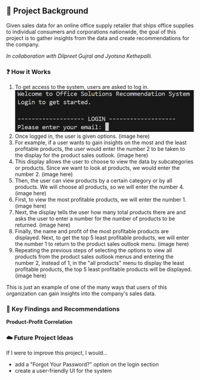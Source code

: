 ## :pushpin: Project Background  
Given sales data for an online office supply retailer that ships office supplies to individual consumers and corporations nationwide, the goal of this project is to gather insights from the data and create recommendations for the company.

<i>In collaboration with Dilpreet Gujral and Jyotsna Kethepalli.</i>  

### :question: How it Works  
1. To get access to the system, users are asked to log in. ![img-01](https://github.com/sara-huang-hart/business-insights-system/blob/244b1f512ede11211f080f388e55d56c4081bb4f/Images/img-01.png)  
2. Once logged in, the user is given options. (image here)    
3. For example, if a user wants to gain insights on the most and the least profitable products, the user would enter the number 2 to be taken to the display for the product sales outlook. (image here)  
4. This display allows the user to choose to view the data by subcategories or products. Since we want to look at products, we would enter the number 2. (image here)  
5. Then, the user can view products by a certain category or by all products. We will choose all products, so we will enter the number 4. (image here)
6. First, to view the most profitable products, we will enter the number 1. (image here)  
7. Next, the display tells the user how many total products there are and asks the user to enter a number for the number of products to be returned. (image here)  
8. Finally, the name and profit of the most profitable products are displayed.  Next, to get the top 5 least profitable products, we will enter the number 1 to return to the product sales outlook menu. (image here)  
9. Repeating the previous steps of selecting the options to view all products from the product sales outlook menus and entering the number 2, instead of 1, in the "all products" menu to display the least profitable products, the top 5 least profitable products will be displayed. (image here)  

This is just an example of one of the many ways that users of this organization can gain insights into the company's sales data.  

### :key: Key Findings and Recommendations  
<b>Product-Profit Correlation</b>  


### :cloud: Future Project Ideas  
If I were to improve this project, I would...    
- add a "Forgot Your Password?" option on the login section
- create a user-friendly UI for the system  


